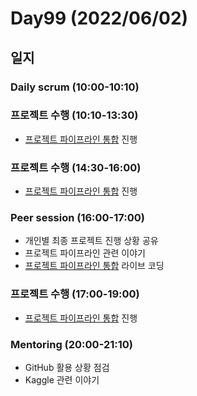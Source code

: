 # Day99 (2022/06/02)

## 일지

### Daily scrum (10:00-10:10)

### 프로젝트 수행 (10:10-13:30)

  * [프로젝트 파이프라인 통합][#44] 진행

### 프로젝트 수행 (14:30-16:00)

  * [프로젝트 파이프라인 통합][#44] 진행

### Peer session (16:00-17:00)

  * 개인별 최종 프로젝트 진행 상황 공유
  * 프로젝트 파이프라인 관련 이야기
  * [프로젝트 파이프라인 통합][#44] 라이브 코딩

### 프로젝트 수행 (17:00-19:00)

  * [프로젝트 파이프라인 통합][#44] 진행

### Mentoring (20:00-21:10)

  * GitHub 활용 상황 점검
  * Kaggle 관련 이야기

<!-- Links: Issues and Pull Requests -->

[#44]: https://github.com/boostcampaitech3/final-project-level3-cv-02/issues/44
